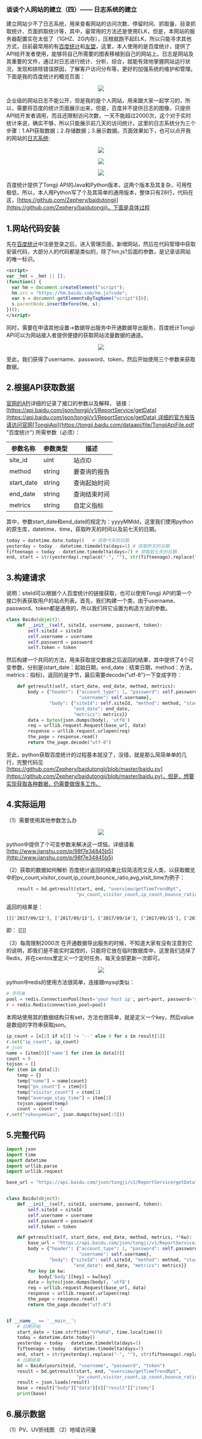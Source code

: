 ### 谈谈个人网站的建立（四）—— 日志系统的建立 
建立网站少不了日志系统，用来查看网站的访问次数、停留时间、抓取量、目录抓取统计、页面抓取统计等，其中，最常用的方法还是使用ELK，但是，本网站的服务器配置实在太低了（1GHZ、2G内存），压根就跑不起ELK，所以只能寻求其他方式，目前最常用的有[百度统计](https://tongji.baidu.com/web/welcome/login)和[友盟](https://www.umeng.com/)，这里，本人使用的是百度统计，提供了API给开发者使用，能够将自己所需要的图表移植到自己的网站上。日志是网站及其重要的文件，通过对日志进行统计、分析、综合，就能有效地掌握网站运行状况，发现和排除错误原因，了解客户访问分布等，更好的加强系统的维护和管理。下面是我的百度统计的概览页面：
<div align="center">

![](http://ohlrxdl4p.bkt.clouddn.com/baidutongji3333.png?imageView2/2/w/300)

</div>

企业级的网站日志不能公开，但是我的是个人网站，用来跟大家一起学习的，所以，需要将百度的统计页面展示出来，但是，百度并不提供日志的图像，只提供API给开发者调用，而且还限制访问次数，一天不能超过2000次，这个对于实时统计来说，确实不够，所以只能展示前几天的访问统计。这里的日志系统分为三个步骤：1.API获取数据；2.存储数据；3.展示数据。页面效果如下，也可以点开我的网站的[日志系统](http://www.wenzhihuai.com/log.html):
<div align="center">

![](http://ohlrxdl4p.bkt.clouddn.com/images/20170918090524.png)

![](http://ohlrxdl4p.bkt.clouddn.com/images/20170918090534.png)

![](http://ohlrxdl4p.bkt.clouddn.com/images/20170918090546.png)

</div>

百度统计提供了Tongji API的Java和Python版本，这两个版本及其复杂，可用性极低，所以，本人用Python写了个及其简单的通用版本，整体只有28行，代码在这，[https://github.com/Zephery/baidutongji](https://github.com/Zephery/baidutongji)。下面是具体过程

## 1.网站代码安装
先在[百度统计]()中注册登录之后，进入管理页面，新增网站，然后在代码管理中获取安装代码，大部分人的代码都是类似的，除了hm.js?后面的参数，是记录该网站的唯一标识。
```html
<script>
var _hmt = _hmt || [];
(function() {
  var hm = document.createElement("script");
  hm.src = "https://hm.baidu.com/hm.js?code";
  var s = document.getElementsByTagName("script")[0];
  s.parentNode.insertBefore(hm, s);
})();
</script>
```
同时，需要在申请其他设置->数据导出服务中开通数据导出服务，百度统计Tongji API可以为网站接入者提供便捷的获取网站流量数据的通道。
<div align="center">

![](http://ohlrxdl4p.bkt.clouddn.com/images/20170919090557.png)

</div>

至此，我们获得了username、password、token，然后开始使用三个参数来获取数据。



## 2.根据API获取数据
[官网的API](https://tongji.baidu.com/dataapi/file/TongjiApiFile.pdf)详细的记录了接口的参数以及解释，
链接：[https://api.baidu.com/json/tongji/v1/ReportService/getData](https://api.baidu.com/json/tongji/v1/ReportService/getData),详细的官方报告请访问官网[TongjiApi](https://tongji.baidu.com/dataapi/file/TongjiApiFile.pdf "百度统计")
所需参数（必须）：

|  参数名称 | 参数类型  |描述   |
| ------------ | ------------ | ------------ |
| site_id  | uint  | 站点ID|
|method|string|要查询的报告|
|start_date|string|查询起始时间|
|end_date|string|查询结束时间|
|metrics|string|自定义指标|

其中，参数start_date和end_date的规定为：yyyyMMdd，这里我们使用python的原生库，datetime、time，获取昨天的时间以及前七天的日期。
```python
today = datetime.date.today()   # 获取今天的日期
yesterday = today - datetime.timedelta(days=1) # 获取昨天的日期
fifteenago = today - datetime.timedelta(days=7) # 获取前七天的日期
end, start = str(yesterday).replace("-", ""), str(fifteenago).replace("-", "")  # 格式化成yyyyMMdd格式
```

## 3.构建请求
说明：siteId可以根据个人百度统计的链接获取，也可以使用Tongji API的第一个接口列表获取用户的站点列表。首先，我们构建一个类，由于username、password、token都是通用的，所以我们将它设置为构造方法的参数。
```python
class Baidu(object):
    def __init__(self, siteId, username, password, token):
        self.siteId = siteId
        self.username = username
        self.password = password
        self.token = token
```
然后构建一个共同的方法，用来获取提交数据之后返回的结果，其中提供了4个可变参数，分别是(start_date：起始日期，end_date：结束日期，method：方法，metrics：指标)，返回的是字节，最后需要decode("utf-8")一下变成字符：
```python
    def getresult(self, start_date, end_date, method, metrics):
        body = {"header": {"account_type": 1, "password": self.password, "token": self.token,
                           "username": self.username},
                "body": {"siteId": self.siteId, "method": method, "start_date": start_date,
                         "end_date": end_date,
                         "metrics": metrics}}
        data = bytes(json.dumps(body), 'utf8')
        req = urllib.request.Request(base_url, data)
        response = urllib.request.urlopen(req)
        the_page = response.read()
        return the_page.decode("utf-8")
```
至此，python获取百度统计的过程基本就没了，没错，就是那么简简单单的几行，完整代码见[https://github.com/Zephery/baidutongji/blob/master/baidu.py](https://github.com/Zephery/baidutongji/blob/master/baidu.py)，但是，想要实现获取各种数据，仍需要做很多工作。

## 4.实际运用
（1）需要使用其他参数怎么办
<div align="center">

![](http://ohlrxdl4p.bkt.clouddn.com/images/20170919091911.png)

</div>

python中提供了个可变参数来解决这一烦恼，详细请看[http://www.jianshu.com/p/98f7e34845b5](http://www.jianshu.com/p/98f7e34845b5)

（2）获取的数据如何解析
百度统计返回的结果比较简洁而又反人类，以获取概览中的pv_count,visitor_count,ip_count,bounce_ratio,avg_visit_time为例子：
```python
    result = bd.getresult(start, end, "overview/getTimeTrendRpt",
                          "pv_count,visitor_count,ip_count,bounce_ratio,avg_visit_time")
```
返回的结果是：
```html
[[['2017/09/12'], ['2017/09/13'], ['2017/09/14'], ['2017/09/15'], ['2017/09/16'], ['2017/09/17'], ['2017/09/18']], [[422, 76, 76, 41.94, 221], [284, 67, 65, 50.63, 215], [67, 23, 22, 52.17, 153], [104, 13, 13, 36.36, 243], [13, 4, 4, 33.33, 66], [73, 7, 6, 37.5, 652], [63, 11, 11, 33.33, 385]], [], []]
```
即：
[[]]


（3）每周限制2000次
在开通数据导出服务的时候，不知道大家有没有注意到它的说明，即我们是不能实时监控的，只能将它放在临时数据库中，这里我们选择了Redis，并在centos里定义一个定时任务，每天全部更新一次即可。
<div align="center">

![](http://ohlrxdl4p.bkt.clouddn.com/images/20170919092505.png)

</div>

python中redis的使用方法很简单，连接跟mysql类似：
```python
# 字符串
pool = redis.ConnectionPool(host='your host ip', port=port, password='your auth')  # TODO redis地址
r = redis.Redis(connection_pool=pool)
```
本网站使用其的数据结构只有set，方法也很简单，就是定义一个key，然后value是数组的字符串获取json。
```python
ip_count = [x[2] if x[2] != '--' else 0 for x in result[1]]
r.set("ip_count", ip_count)
# json
name = [item[0]['name'] for item in data[0]]
count = 0
tojson = []
for item in data[1]:
    temp = {}
    temp["name"] = name[count]
    temp["pv_count"] = item[0]
    temp["visitor_count"] = item[1]
    temp["average_stay_time"] = item[2]
    tojson.append(temp)
    count = count + 1
r.set("rukouyemian", json.dumps(tojson[:5]))
```
## 5.完整代码
```python
import json
import time
import datetime
import urllib.parse
import urllib.request

base_url = "https://api.baidu.com/json/tongji/v1/ReportService/getData"


class Baidu(object):
    def __init__(self, siteId, username, password, token):
        self.siteId = siteId
        self.username = username
        self.password = password
        self.token = token

    def getresult(self, start_date, end_date, method, metrics, **kw):
        base_url = "https://api.baidu.com/json/tongji/v1/ReportService/getData"
        body = {"header": {"account_type": 1, "password": self.password, "token": self.token,
                           "username": self.username},
                "body": {"siteId": self.siteId, "method": method, "start_date": start_date,
                         "end_date": end_date, "metrics": metrics}}
        for key in kw:
            body['body'][key] = kw[key]
        data = bytes(json.dumps(body), 'utf8')
        req = urllib.request.Request(base_url, data)
        response = urllib.request.urlopen(req)
        the_page = response.read()
        return the_page.decode("utf-8")


if __name__ == '__main__':
    # 日期开始
    start_date = time.strftime("%Y%m%d", time.localtime())
    today = datetime.date.today()
    yesterday = today - datetime.timedelta(days=1)
    fifteenago = today - datetime.timedelta(days=7)
    end, start = str(yesterday).replace("-", ""), str(fifteenago).replace("-", "")
    # 日期结束
    bd = Baidu(yoursiteid, "username", "password", "token")
    result = bd.getresult(start, end, "overview/getTimeTrendRpt",
                          "pv_count,visitor_count,ip_count,bounce_ratio,avg_visit_time")
    result = json.loads(result)
    base = result["body"]["data"][0]["result"]["items"]
    print(base)

```

## 6.展示数据
（1）PV、UV折线图
（2）地域访问量